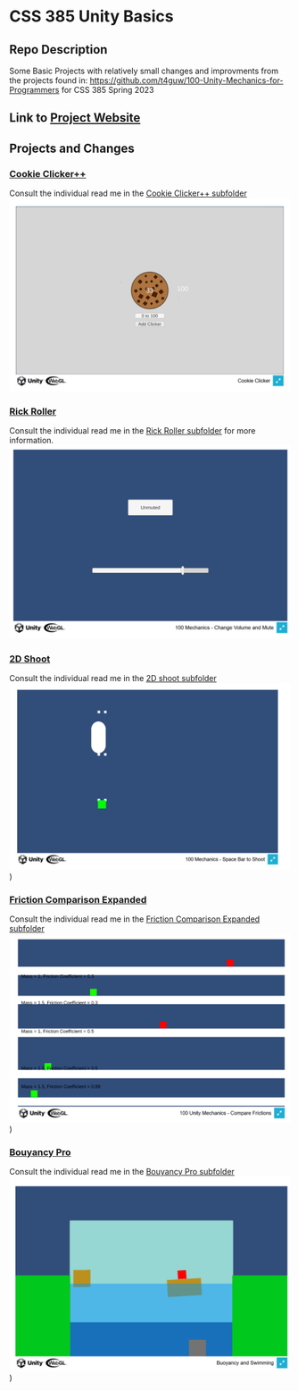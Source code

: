 # CSS 385 Unity Basics
## Repo Description
Some Basic Projects with relatively small changes and improvments from the projects found in: https://github.com/t4guw/100-Unity-Mechanics-for-Programmers for CSS 385 Spring 2023

## Link to [Project Website](https://jeffcaruso.github.io/css385-unityBasics/)

## Projects and Changes
### [Cookie Clicker++](https://jeffcaruso.github.io/css385-unity-cookieclicker/)
Consult the individual read me in the [Cookie Clicker++ subfolder](https://github.com/Jeffcaruso/css385-unityBasics/tree/main/Cookie%20Clicker%2B%2B)
![Cookie game screenshot](https://github.com/Jeffcaruso/css385-unity-RickRoll/blob/main/screenshots/cookie%20screenshot.png)

### [Rick Roller](https://jeffcaruso.github.io/css385-unity-RickRoll/)
Consult the individual read me in the [Rick Roller subfolder](https://github.com/Jeffcaruso/css385-unityBasics/tree/main/Rick%20Roller) for more information.
![Cookie game screenshot](https://github.com/Jeffcaruso/css385-unity-RickRoll/blob/main/screenshots/rick%20roll%20screenshot.PNG)

### [2D Shoot](https://jeffcaruso.github.io/css385-unity-2dshootgame/)
Consult the individual read me in the [2D shoot subfolder](https://github.com/Jeffcaruso/css385-unityBasics/tree/main/2d%20shoot)
![2D shoot game screenshot](https://github.com/Jeffcaruso/css385-unity-RickRoll/blob/main/screenshots/2d%20shoot%20screenshot.png))

### [Friction Comparison Expanded](https://jeffcaruso.github.io/css385-unity-FrictionComparisonExpanded/)
Consult the individual read me in the [Friction Comparison Expanded subfolder](https://github.com/Jeffcaruso/css385-unityBasics/tree/main/Friction%20Comparison%20Expanded)
![Friction Comparison Expanded game screenshot](https://github.com/Jeffcaruso/css385-unity-RickRoll/blob/main/screenshots/friction%20screenshot.PNG))

### [Bouyancy Pro](https://jeffcaruso.github.io/css385-unity-bouyancyPro/)
Consult the individual read me in the [Bouyancy Pro subfolder](https://github.com/Jeffcaruso/css385-unityBasics/tree/main/Bouyancy%20Pro)
![Bouyancy Pro game screenshot](https://github.com/Jeffcaruso/css385-unity-RickRoll/blob/main/screenshots/bouyancy%20pro%20screenshot.PNG))

